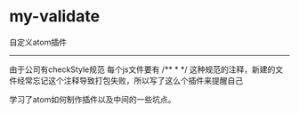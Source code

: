 # my-validate
自定义atom插件

***********

由于公司有checkStyle规范
每个js文件要有
/**
 *
 */
这种规范的注释，新建的文件经常忘记这个注释导致打包失败，所以写了这么个插件来提醒自己

学习了atom如何制作插件以及中间的一些坑点。
